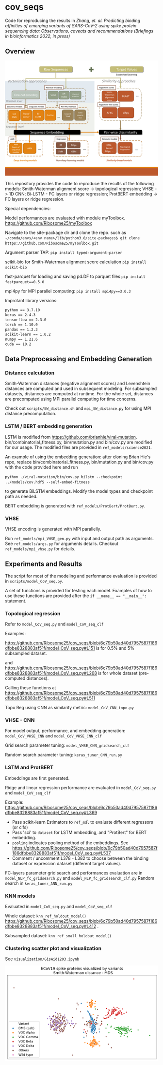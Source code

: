 # cov_seqs

Code for reproducing the results in *Zhang, et. al. Predicting binding affinities of emerging variants of SARS-CoV-2 using spike protein sequencing data: Observations, caveats and recommendations (Briefings in bioinformatics 2022, in press)* 

## Overview

![protocol](figures/protocol.png)

This repository provides the code to reproduce the results of the following models: Smith-Waterman alignment score -> topological regression; VHSE -> 1D CNN; Bi-LSTM - FC layers or ridge regression; ProtBERT embedding -> FC layers or ridge regression.

Special dependencies:

Model performances are evaluated with module myToolbox. https://github.com/Ribosome25/myToolbox 

Navigate to the site-package dir and clone the repo. such as `~/conda/envs/<env name>/lib/python3.8/site-packages$ git clone https://github.com/Ribosome25/myToolbox.git`

Argument parser TAP: `pip install typed-argument-parser`

scikit-bio for Smith-Waterman alignment score calculation `pip install scikit-bio`

fast-parquet for loading and saving pd.DF to parquet files `pip install fastparquet==0.5.0`

mpi4py for MPI parallel computing: `pip install mpi4py==3.0.3`

Improtant library versions:

```
python == 3.7.10
keras == 2.4.3
tensorflow == 2.3.0
torch == 1.10.0
pandas == 1.2.3
scikit-learn == 1.0.2
numpy == 1.21.6
cuda == 10.2
```

## Data Preprocessing and Embedding Generation

### Distance calculation 

Smith-Waterman distances (negative alignment scores) and Levenshtein distances are computed and used in subsequent modeling. For subsampled datasets, distances are computed at runtime. For the whole set, distances are precomputed using MPI parallel computing for time concerns. 

Check out `scripts/SW_distance.sh` and `mpi_SW_distance.py` for using MPI distance precomputation.

### LSTM / BERT embedding generation

LSTM is modified from https://github.com/brianhie/viral-mutation. bin/combinatorial_fitness.py, bin/mutation.py and bin/cov.py are modified for our usage. The modified files are provided in `ref_models/science2021`. 

An example of using the embedding generation: after cloning Brian Hie's repo, replace bin/combinatorial_fitness.py, bin/mutation.py and bin/cov.py with the code provided here and run

`python ./viral-mutation/bin/cov.py bilstm --checkpoint ../models/cov.hdf5 --self-embed-fitness`

to generate BiLSTM embeddings. Modify the model types and checkpoint path as needed.

BERT embedding is generated with `ref_models/ProtBert/ProtBert.py`.

### VHSE

VHSE encoding is generated with MPI parallelly. 

Run `ref_models/mpi_VHSE_gen.py` with input and output path as arguments. See `ref_models/args.py` for arguments details. Checkout `ref_models/mpi_vhse.py` for details. 

## Experiments and Results

The script for most of the modeling and performance evaluation is provided in `scripts/model_CoV_seq.py`.

A set of functions is provided for testing each model. Examples of how to use these functions are provided after the `if __name__ == "__main__":` statement.

### Topological regression

Refer to `model_CoV_seq.py` and `model_CoV_seq_clf`

Examples:

https://github.com/Ribosome25/cov_seqs/blob/6c79b50ad40d7957587f186dfbbe8328883af51f/model_CoV_seq.py#L151 is for 0.5% and 5% subsampled dataset. 

and https://github.com/Ribosome25/cov_seqs/blob/6c79b50ad40d7957587f186dfbbe8328883af51f/model_CoV_seq.py#L268 is for whole dataset (pre-computed distances). 

Calling these functions at https://github.com/Ribosome25/cov_seqs/blob/6c79b50ad40d7957587f186dfbbe8328883af51f/model_CoV_seq.py#L511

Topo Reg using CNN as similarity metric: `model_CoV_CNN_topo.py`

### VHSE - CNN

For model output, performance, and embedding generation: `model_CoV_VHSE_CNN` and `model_CoV_VHSE_CNN_clf`

Grid search parameter tuning: `model_VHSE_CNN_gridsearch_clf` 

Random search parameter tuning: `keras_tuner_CNN_run.py`

### LSTM and ProtBERT

Embeddings are first generated. 

Ridge and linear regression performance are evaluated in  `model_CoV_seq.py` and `model_CoV_seq_clf`

Example: https://github.com/Ribosome25/cov_seqs/blob/6c79b50ad40d7957587f186dfbbe8328883af51f/model_CoV_seq.py#L369 

* Pass scikit-learn Estimators to `ref_mdl` to evaluate different regressors (or clfs)
* Pass 'sci' to `dataset` for LSTM embedding, and "ProtBert" for BERT embedding. 
* `pooling` indicates pooling method of the embeddings. See https://github.com/Ribosome25/cov_seqs/blob/6c79b50ad40d7957587f186dfbbe8328883af51f/model_CoV_seq.py#L537
* Comment / uncomment L378 - L382 to choose between the binding dataset or expression dataset (different target values). 

FC-layers parameter grid search and performances evaluation are in `model_NLP_fc_gridsearch.py` and `model_NLP_fc_gridsearch_clf.py`  Random search in `keras_tuner_ANN_run.py`

### KNN models

Evaluated in  `model_CoV_seq.py` and `model_CoV_seq_clf`

Whole dataset: `knn_ref_holdout_model()` https://github.com/Ribosome25/cov_seqs/blob/6c79b50ad40d7957587f186dfbbe8328883af51f/model_CoV_seq.py#L412 .

Subsampled dataset:  `knn_ref_small_holdout_model()`

### Clustering scatter plot and visualization

See `visualization/GisAid1203.ipynb`

![mds-variant](figures/mds-variant.png)

